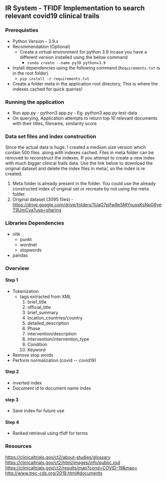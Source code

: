 ## IR System - TFIDF Implementation to search relevant covid19 clinical trails

### Prerequisties
- Python Version - 3.9.x
- Recommendation (Optional)
	- Create a virtual environment for python 3.9 incase you have a different version installed using the below command
		- ```conda create --name py39 python=3.9```
- Install dependencies using the following command (`Requirements.txt` is in the root folder)
	- ```pip install -r requirements.txt```
- Create a folder meta in the application root directory, This is where the indexes cached for quick queries!


### Running the application
- Run app.py
       - python3 app.py <path-to-data-file-dir>
       - Eg. python3 app.py test-data
- On querying, Application attempts to return top 10 relevant documents with their titles, filename, similarity score
       
### Data set files and index construction
Since the actual data is huge. I created a medium size version which contain 500 files. along with indexes cached. 
Files in meta folder can be removed to reconstruct the indexes. If you attempt to create a new index with much bigger clinical trails data.
Use the link below to download the original dataset and delete the index files in meta/, so the index is re created.

1. Meta folder is already present in the folder. You could use the already constructed index of original set or recreate by not 
using the meta folder.
1. Original dataset (3095 files) - https://drive.google.com/drive/folders/1UaO7pIfw8eSMYnussKsNpG6yeT9UmCva?usp=sharing

### Libraries Dependencies
- nltk
    - punkt
    - wordnet
    - stopwords
- pandas

### Overview
#### Step 1
- Tokenization
    - tags extracted from XML
        1.	brief_title 
        2.	official_title
        3.	brief_summary
        4.	location_countries/country
        5.	detailed_description
        6.	Phase
        7.	intervention/description
        8.	intervention/intervention_type
        9.	Condition
        10.	Keyword
- Remove stop words
- Perform normalization (covid -- covid19)

#### Step 2
- inverted index 
- Document id to document name index

#### step 3
- Save index for future use

#### Step 4
- Ranked retrieval using tfidf for terms

### Resources
https://clinicaltrials.gov/ct2/about-studies/glossary
https://clinicaltrials.gov/ct2/html/images/info/public.xsd
https://clinicaltrials.gov/ct2/results/map?cond=COVID-19&map=
http://www.trec-cds.org/2019.html#documents
